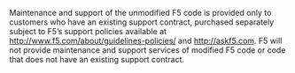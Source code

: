 Maintenance and support of the unmodified F5 code is provided only to customers
who have an existing support contract, purchased separately subject to F5’s
support policies available at http://www.f5.com/about/guidelines-policies/ and 
http://askf5.com.  F5 will not provide maintenance and support services of
modified F5 code or code that does not have an existing support contract.